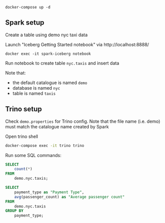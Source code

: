 ```shell
docker-compose up -d
```


## Spark setup
Create a table using demo nyc taxi data

Launch "Iceberg Getting Started notebook" via http://localhost:8888/
```shell
docker exec -it spark-iceberg notebook
```
Run notebook to create table `nyc.taxis` and insert data

Note that:
- the default catalogue is named `demo`
- database is named `nyc`
- table is named `taxis`

## Trino setup
Check `demo.properties` for Trino config. Note that the file name (i.e. demo) must match the catalogue name created by Spark

Open trino shell
```sh
docker-compose exec -it trino trino
```
Run some SQL commands:
```sql
SELECT 
    count(*) 
FROM 
    demo.nyc.taxis;
```
```sql
SELECT 
    payment_type as "Payment Type",
    avg(passenger_count) as "Average passenger count"
FROM 
    demo.nyc.taxis 
GROUP BY 
    payment_type;
```